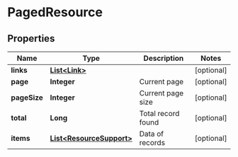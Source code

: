 
# PagedResource

## Properties
Name | Type | Description | Notes
------------ | ------------- | ------------- | -------------
**links** | [**List&lt;Link&gt;**](Link.md) |  |  [optional]
**page** | **Integer** | Current page |  [optional]
**pageSize** | **Integer** | Current page size |  [optional]
**total** | **Long** | Total record found |  [optional]
**items** | [**List&lt;ResourceSupport&gt;**](ResourceSupport.md) | Data of records |  [optional]



